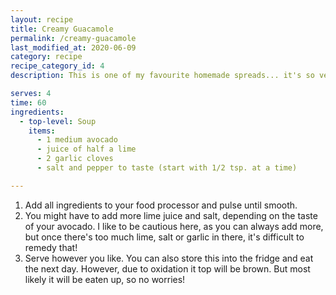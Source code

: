 ```yaml
---
layout: recipe
title: Creamy Guacamole
permalink: /creamy-guacamole
last_modified_at: 2020-06-09
category: recipe
recipe_category_id: 4
description: This is one of my favourite homemade spreads... it's so versatile. You can add this into your sandwiches, dip your oven baked chips in it, put it on top of your burger.

serves: 4
time: 60
ingredients:
  - top-level: Soup
    items:
      - 1 medium avocado
      - juice of half a lime
      - 2 garlic cloves
      - salt and pepper to taste (start with 1/2 tsp. at a time)

---
```

1.	Add all ingredients to your food processor and pulse until smooth.
2.	You might have to add more lime juice and salt, depending on the taste of your avocado. I like to be cautious here, as you can always add more, but once there's too much lime, salt or garlic in there, it's difficult to remedy that!
3.	Serve however you like. You can also store this into the fridge and eat the next day. However, due to oxidation it top will be brown. But most likely it will be eaten up, so no worries!
